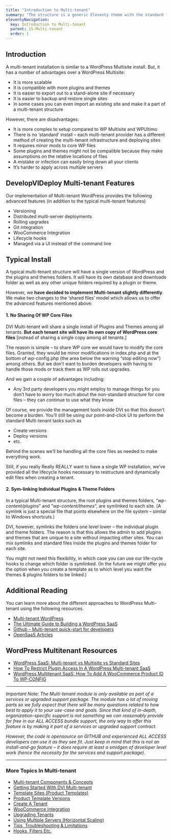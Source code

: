 ```yaml
---
title: "Introduction to Multi-tenant"
summary: "The structure is a generic Eleventy theme with the standard folder and file names."
eleventyNavigation:
  key: Introduction to Multi-tenant
  parent: 15-Multi-tenant
  order: 1
---
```

## Introduction

A multi-tenant installation is similar to a WordPress Multisite install. But, it has a number of advantages over a WordPress Multisite:

*   It is more scalable
*   It is compatible with more plugins and themes
*   It is easier to export out to a stand-alone site if necessary
*   It is easier to backup and restore single sites
*   In some cases you can even import an existing site and make it a part of a multi-tenant structure

However, there are disadvantages:

*   It is more complex to setup compared to WP Multisite and WPUltimo
*   There is no ‘standard’ install – each multi-tenant provider has a different method of creating the multi-tenant infrastructure and deploying sites
*   It requires minor mods to core WP files
*   Some plugins and themes might not be compatible because they make assumptions on the relative locations of files
*   A mistake or infection can easily bring down all your clients
*   It’s harder to apply across multiple servers

## DevelopVIDeploy Multi-tenant Features

Our implementation of Multi-tenant WordPress provides the following advanced features (in addition to the typical multi-tenant features)

*   Versioning
*   Distributed multi-server deployments
*   Rolling upgrades
*   Git integration
*   WooCommerce Integration
*   Lifecycle hooks
*   Managed via a UI instead of the command line

## Typical Install

A typical multi-tenant structure will have a single version of WordPress and the plugins and themes folders. It will have its own database and downloads folder as well as any other unique folders required by a plugin or theme.

However, we **have decided to implement Multi-tenant slightly differently**. We make two changes to the ‘shared files’ model which allows us to offer the advanced features mentioned above:

#### 1\. No Sharing Of WP Core Files

DVI Multi-tenant will share a single install of Plugins and Themes among all tenants. **But each tenant site will have its own copy of WordPress core files** \[instead of sharing a single copy among all tenants.\]

The reason is simple – to share WP core we would have to modify the core files. Granted, they would be minor modifications in index.php and at the bottom of wp-config.php (the area below the warning “stop editing now”) among others. But we don’t want to burden developers with having to handle those mods or track them as WP rolls out upgrades.

And we gain a couple of advantages including:

*   Any 3rd party developers you might employ to manage things for you don’t have to worry too much about the non-standard structure for core files – they can continue to use what they know

Of course, we provide the management tools inside DVI so that this doesn’t become a burden. You’ll still be using our point-and-click UI to perform the standard Multi-tenant tasks such as

*   Create versions
*   Deploy versions
*   etc.

Behind the scenes we’ll be handling all the core files as needed to make everything work.

Still, if you really Really REALLY want to have a single WP installation, we’ve provided all the lifecycle hooks necessary to restructure and dynamically edit files when creating a tenant.

#### 2\. Sym-linking Individual Plugins & Theme Folders

In a typical Multi-tenant structure, the root plugins and themes folders, “_wp-content/plugins_” and “_wp-content/themes_“, are symlinked to each site. (A symlink is just a special file that points elsewhere on the file system – similar to Windows shortcuts.)

DVI, however, symlinks the folders one level lower – the individual plugin and theme folders. The reason is that this allows the admin to add plugins and themes that are unique to a site without impacting other sites. You can mix symlinks and standard files inside the plugins and themes folder for each site.

You might not need this flexibility, in which case you can use our life-cycle hooks to change which folder is symlinked. (In the future we might offer you the option when you create a template as to which level you want the themes & plugins folders to be linked.)

## Additional Reading

You can learn more about the different approaches to WordPress Multi-tenant using the following resources.

*   [Multi-tenant WordPress](https://web.archive.org/web/20240304135111/https://wpclouddeploy.com/audience/multi-tenant-wordpress/)
*   [The Ultimate Guide to Building a WordPress SaaS](https://web.archive.org/web/20240304135111/https://opensaas.io/the-ultimate-guide-to-building-a-wordpress-saas)
*   [Github – Multi-tenant quick-start for developers](https://web.archive.org/web/20240304135111/https://github.com/troychaplin/wp-multitenant)
*   [OpenSaaS Articles](https://web.archive.org/web/20240304135111/https://opensaas.io/articles)

## WordPress Multitenant Resources

*   [WordPress SaaS: Multi-tenant vs Multisite vs Standard Sites](https://web.archive.org/web/20240304135111/https://wpclouddeploy.com/wordpress-saas-multi-tenant-vs-multisite-vs-standard-sites/)
*   [How To Restrict Plugin Access In A WordPress Multi-tenant SaaS](https://web.archive.org/web/20240304135111/https://wpclouddeploy.com/restricting-plugin-access-in-a-wordpress-multi-tenant-saas/)
*   [WordPress Multitenant SaaS: How To Add A WooCommerce Product ID To WP-CONFIG](https://web.archive.org/web/20240304135111/https://wpclouddeploy.com/wordpress-multitenant-saas-how-to-add-a-woocommerce-product-id-to-wp-config/)

- - -

_Important Note: The Multi-tenant module is only available as part of a services or upgraded support package. The module has a lot of moving parts so we fully expect that there will be many questions related to how best to apply it to your use-case and goals. Since that kind of in-depth, organization-specific support is not something we can reasonably provide for free in our ALL ACCESS bundle support, the only way to offer this feature is by making it part of a services or upgraded support contract._

_However, the code is opensource on GITHUB and experienced ALL ACCESS developers can use it as they see fit. Just keep in mind that this is not an install-and-go feature – it does require at least a smidgen of developer level work (hence the necessity for the services and support package)._

- - -

### More Topics In Multi-tenant

*   [Multi-tenant Components & Concepts](https://web.archive.org/web/20240304135111/https://wpclouddeploy.com/documentation/multitenant/multi-tenant-components-concepts/)
*   [Getting Started With DVI Multi-tenant](https://web.archive.org/web/20240304135111/https://wpclouddeploy.com/documentation/multitenant/getting-started-with-wpcd-multi-tenant/)
*   [Template Sites (Product Templates)](https://web.archive.org/web/20240304135111/https://wpclouddeploy.com/documentation/multitenant/template-sites-product-templates/)
*   [Product Template Versions](https://web.archive.org/web/20240304135111/https://wpclouddeploy.com/documentation/multitenant/product-template-versions/)
*   [Create A Tenant](https://web.archive.org/web/20240304135111/https://wpclouddeploy.com/documentation/multitenant/create-a-tenant/)
*   [WooCommerce Integration](https://web.archive.org/web/20240304135111/https://wpclouddeploy.com/documentation/multitenant/woocommerce-integration/)
*   [Upgrading Tenants](https://web.archive.org/web/20240304135111/https://wpclouddeploy.com/documentation/multitenant/upgrading-tenants/)
*   [Using Multiple Servers (Horizontal Scaling)](https://web.archive.org/web/20240304135111/https://wpclouddeploy.com/documentation/multitenant/using-multiple-servers-horizontal-scaling/)
*   [Tips, Troubleshooting & Limitations](https://web.archive.org/web/20240304135111/https://wpclouddeploy.com/documentation/multitenant/tips-troubleshooting-limitations/)
*   [Hooks, Filters Etc.](https://web.archive.org/web/20240304135111/https://wpclouddeploy.com/documentation/multitenant/hooks-filters-etc/)

